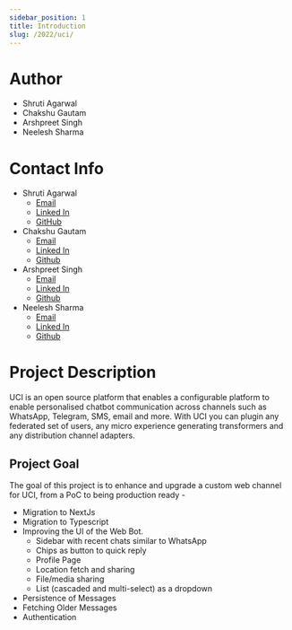 ```yaml
---
sidebar_position: 1
title: Introduction
slug: /2022/uci/
---
```


<!--

-->

# Author
- Shruti Agarwal
- Chakshu Gautam
- Arshpreet Singh
- Neelesh Sharma

# Contact Info
- Shruti Agarwal
    - [Email](mailto:shruti@samagragovernance.in)
    - [Linked In](https://www.linkedin.com/in/shruti-ag)
    - [GitHub](https://github.com/Shruti3004)
- Chakshu Gautam
    - [Email](mailto:chaks.gautam@gmail.com)
    - [Linked In](https://www.linkedin.com/in/chakshu-gautam-6918736b/)
    - [Github](https://github.com/ChakshuGautam)
- Arshpreet Singh
    - [Email](mailto:arshpreets2807@gmail.com)
    - [Linked In](https://www.linkedin.com/in/arshpreet-singh-4310b2204/)
    - [Github](https://github.com/ArshpreetS)
- Neelesh Sharma
    - [Email](mailto:neeleshsharma2512@gmail.com)
    - [Linked In](https://www.linkedin.com/in/neelesh-sharma-68208b190/)
    - [Github](https://github.com/Neelesh2512)

# Project Description
UCI is an open source platform that enables a configurable platform to enable personalised chatbot communication across channels such as WhatsApp, Telegram, SMS, email and more. With UCI you can plugin any federated set of users, any micro experience generating transformers and any distribution channel adapters.


## Project Goal
The goal of this project is to enhance and upgrade a custom web channel for UCI, from a PoC to being production ready -


- Migration to NextJs
- Migration to Typescript
- Improving the UI of the Web Bot.
    - Sidebar with recent chats similar to WhatsApp
    - Chips as button to quick reply
    - Profile Page
    - Location fetch and sharing
    - File/media sharing
    - List (cascaded and multi-select) as a dropdown
- Persistence of Messages
- Fetching Older Messages
- Authentication

